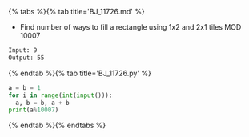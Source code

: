 {% tabs %}{% tab title='BJ_11726.md' %}

* Find number of ways to fill a rectangle using 1x2 and 2x1 tiles MOD 10007

```txt
Input: 9
Output: 55
```

{% endtab %}{% tab title='BJ_11726.py' %}

```py
a = b = 1
for i in range(int(input())):
  a, b = b, a + b
print(a%10007)
```

{% endtab %}{% endtabs %}

